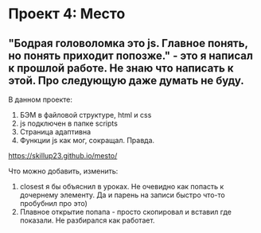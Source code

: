 # Проект 4: Место

## "Бодрая головоломка это js. Главное понять, но понять приходит попозже." - это я написал к прошлой работе. Не знаю что написать к этой. Про следующую даже думать не буду.

В данном проекте:
1. БЭМ в файловой структуре, html и css
2. js подключен в папке scripts
3. Страница адаптивна
4. Функции js как мог, сокращал. Правда.

https://skillup23.github.io/mesto/

Что можно добавить, изменить:
1. closest я бы объяснил в уроках. Не очевидно как попасть к дочернему элементу. Да и парень на записи быстро что-то пробубнил про это)
2. Плавное открытие попапа - просто скопировал и вставил где показали. Не разбирался как работает. 
